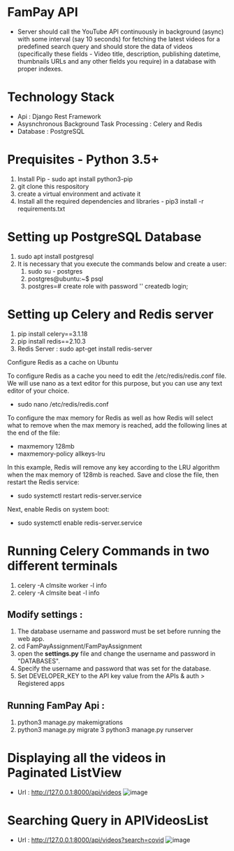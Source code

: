 # FamPay API 
- Server should call the YouTube API continuously in background (async) with some interval (say 10 seconds) for fetching the latest videos for a predefined search query and should store the data of videos (specifically these fields - Video title, description, publishing datetime, thumbnails URLs and any other fields you require) in a database with proper indexes.

# Technology Stack
- Api : Django Rest Framework
- Asysnchronous Background Task Processing : Celery and Redis
- Database : PostgreSQL

# Prequisites - Python 3.5+
1. Install Pip - sudo apt install python3-pip
2. git clone this respository
3. create a virtual environment and activate it
4. Install all the required dependencies and libraries - pip3 install -r requirements.txt

# Setting up PostgreSQL Database
1. sudo apt install postgresql 
2. It is necessary that you execute the commands below and create a user:
      1.  sudo su - postgres 
      2. postgres@ubuntu:~$ psql 
      3. postgres=# create role <username> with password '<password>' createdb login;
      
# Setting up Celery and Redis server
1. pip install celery==3.1.18
2. pip install redis==2.10.3
3. Redis Server : sudo apt-get install redis-server

Configure Redis as a cache on Ubuntu

To configure Redis as a cache you need to edit the /etc/redis/redis.conf file. We will use nano as a text editor for this purpose, but you can use any text editor of your choice.
- sudo nano /etc/redis/redis.conf

To configure the max memory for Redis as well as how Redis will select what to remove when the max memory is reached, add the following lines at the end of the file:
- maxmemory 128mb
- maxmemory-policy allkeys-lru

In this example, Redis will remove any key according to the LRU algorithm when the max memory of 128mb is reached. Save and close the file, then restart the Redis service:
- sudo systemctl restart redis-server.service

Next, enable Redis on system boot:
- sudo systemctl enable redis-server.service

# Running Celery Commands in two different terminals
1. celery -A clmsite worker -l info
2. celery -A clmsite beat -l info

## Modify settings :
1. The database username and password must be set before running the web app.
2. cd FamPayAssignment/FamPayAssignment
3. open the __settings.py__ file and change the username and password in "DATABASES".
4. Specify the username and password that was set for the database.
5. Set DEVELOPER_KEY to the API key value from the APIs & auth > Registered apps

## Running FamPay Api :
1. python3 manage.py makemigrations
2. python3 manage.py migrate
3 python3 manage.py runserver

# Displaying all the videos in Paginated ListView
- Url  : http://127.0.0.1:8000/api/videos
![image](https://user-images.githubusercontent.com/21499789/91182615-02be4500-e708-11ea-85e8-598f665213ae.png)

# Searching Query in APIVideosList
- Url : http://127.0.0.1:8000/api/videos?search=covid
![image](https://user-images.githubusercontent.com/21499789/91182829-503ab200-e708-11ea-8bdf-7c52591d7c57.png)
